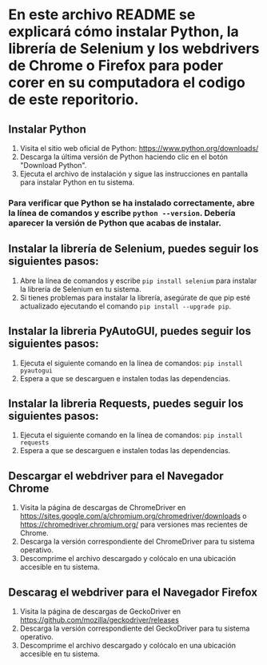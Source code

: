 # En este archivo README se explicará cómo instalar Python, la librería de Selenium y los webdrivers de Chrome o Firefox para poder corer en su computadora el codigo de este reporitorio.

## Instalar Python
1. Visita el sitio web oficial de Python: https://www.python.org/downloads/
2. Descarga la última versión de Python haciendo clic en el botón "Download Python".
3. Ejecuta el archivo de instalación y sigue las instrucciones en pantalla para instalar Python en tu sistema.

### Para verificar que Python se ha instalado correctamente, abre la línea de comandos y escribe `python --version`. Debería aparecer la versión de Python que acabas de instalar.

## Instalar la librería de Selenium, puedes seguir los siguientes pasos:
1. Abre la línea de comandos y escribe `pip install selenium` para instalar la librería de Selenium en tu sistema.
2. Si tienes problemas para instalar la librería, asegúrate de que pip esté actualizado ejecutando el comando `pip install --upgrade pip`.

## Instalar la libreria PyAutoGUI, puedes seguir los siguientes pasos:
1. Ejecuta el siguiente comando en la línea de comandos: `pip install pyautogui`
2. Espera a que se descarguen e instalen todas las dependencias.

## Instalar la libreria Requests, puedes seguir los siguientes pasos:
1. Ejecuta el siguiente comando en la línea de comandos: `pip install requests`
2. Espera a que se descarguen e instalen todas las dependencias.

## Descargar el webdriver para el Navegador Chrome
1. Visita la página de descargas de ChromeDriver en https://sites.google.com/a/chromium.org/chromedriver/downloads o https://chromedriver.chromium.org/ para versiones mas recientes de Chrome.
2. Descarga la versión correspondiente del ChromeDriver para tu sistema operativo.
3. Descomprime el archivo descargado y colócalo en una ubicación accesible en tu sistema.

## Descarag el webdriver para el Navegador Firefox
1. Visita la página de descargas de GeckoDriver en https://github.com/mozilla/geckodriver/releases
2. Descarga la versión correspondiente del GeckoDriver para tu sistema operativo.
3. Descomprime el archivo descargado y colócalo en una ubicación accesible en tu sistema.

